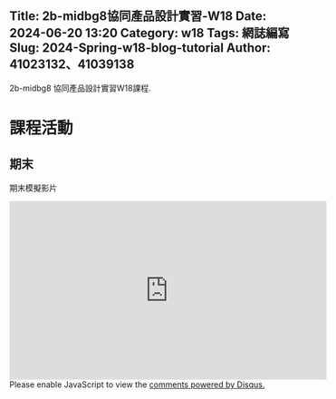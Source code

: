 Title: 2b-midbg8協同產品設計實習-W18
Date: 2024-06-20 13:20
Category: w18
Tags: 網誌編寫
Slug: 2024-Spring-w18-blog-tutorial
Author: 41023132、41039138
---

2b-midbg8 協同產品設計實習W18課程.

<!-- PELICAN_END_SUMMARY -->

# 課程活動

## 期末

期末模擬影片

<iframe width="560" height="315" src="https://www.youtube.com/embed/qaTUDzU8LbQ?si=enkC6s1a-hVrMxLY" title="YouTube video player" frameborder="0" allow="accelerometer; autoplay; clipboard-write; encrypted-media; gyroscope; picture-in-picture; web-share" referrerpolicy="strict-origin-when-cross-origin" allowfullscreen></iframe>





<div id="disqus_thread"></div>
<script>
    /**
    *  RECOMMENDED CONFIGURATION VARIABLES: EDIT AND UNCOMMENT THE SECTION BELOW TO INSERT DYNAMIC VALUES FROM YOUR PLATFORM OR CMS.
    *  LEARN WHY DEFINING THESE VARIABLES IS IMPORTANT: https://disqus.com/admin/universalcode/#configuration-variables    */
    /*
    var disqus_config = function () {
    this.page.url = PAGE_URL;  // Replace PAGE_URL with your page's canonical URL variable
    this.page.identifier = PAGE_IDENTIFIER; // Replace PAGE_IDENTIFIER with your page's unique identifier variable
    };
    */
    (function() { // DON'T EDIT BELOW THIS LINE
    var d = document, s = d.createElement('script');
    s.src = 'https://blog-1-4.disqus.com/embed.js';
    s.setAttribute('data-timestamp', +new Date());
    (d.head || d.body).appendChild(s);
    })();
</script>
<noscript>Please enable JavaScript to view the <a href="https://disqus.com/?ref_noscript">comments powered by Disqus.</a></noscript>
